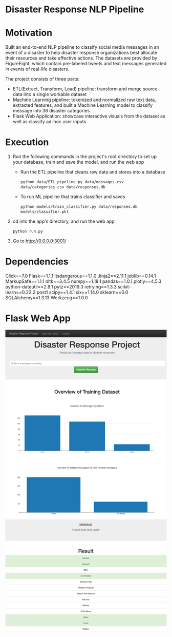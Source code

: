 # Disaster Response NLP Pipeline

# Motivation
Built an end-to-end NLP pipeline to classify social media messages in an event of a disaster to help disaster response organizations best allocate their resources and take effective actions. The datasets are provided by FigureEight, which contain pre-labeled tweets and text messages generated in events of real-life disasters.

The project consists of three parts:
- ETL(Extract, Transform, Load) pipeline: transform and merge source data into a single workable dataset
- Machine Learning pipeline: tokenized and normalized raw text data, extracted features, and built a Machine Learning model to classify message into 36 disaster categories
- Flask Web Application: showcase interactive visuals from the dataset as well as classify ad-hoc user inputs

# Execution
1. Run the following commands in the project's root directory to set up your database, train and save the model, and run the web app

    - Run the ETL pipeline that cleans raw data and stores into a database
        ```
        python data/ETL_pipeline.py data/messages.csv data/categories.csv data/responses.db
        ```
    - To run ML pipeline that trains classifier and saves
        ```
        python models/train_classifier.py data/responses.db models/classifier.pkl
        ```

2. cd into the app's directory, and run the web app
    ```
    python run.py
    ```

3. Go to http://0.0.0.0:3001/

# Dependencies
Click==7.0
Flask==1.1.1
itsdangerous==1.1.0
Jinja2==2.11.1
joblib==0.14.1
MarkupSafe==1.1.1
nltk==3.4.5
numpy==1.18.1
pandas==1.0.1
plotly==4.5.3
python-dateutil==2.8.1
pytz==2019.3
retrying==1.3.3
scikit-learn==0.22.2.post1
scipy==1.4.1
six==1.14.0
sklearn==0.0
SQLAlchemy==1.3.13
Werkzeug==1.0.0


# Flask Web App
![alt text](https://github.com/kevingao1136/DataScience_Udacity/blob/master/Disaster_Response_Project/screenshots/Screen%20Shot%202020-03-07%20at%203.44.47%20PM.png)
![alt text](https://github.com/kevingao1136/DataScience_Udacity/blob/master/Disaster_Response_Project/screenshots/Screen%20Shot%202020-03-07%20at%204.53.37%20PM.png)
